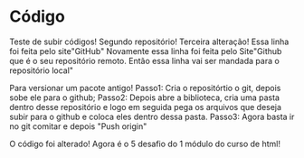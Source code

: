 # Código
 Teste de subir códigos!
 Segundo repositório!
 Terceira alteração!
 Essa linha foi feita pelo site"GitHub"
 Novamente essa linha foi feita pelo Site"Github que é o seu repositório remoto. Então essa linha vai ser mandada para o repositório local"

Para versionar um pacote antigo! Passo1: Cria o repositórtio o git, depois sobe ele para o github;
Passo2: Depois abre a biblioteca, cria uma pasta dentro desse repositório e logo em seguida pega os arquivos que deseja subir para o github e coloca eles dentro dessa pasta.
Passo3: Agora basta ir no git comitar e depois "Push origin"

O código foi alterado! Agora é o 5 desafio do 1 módulo do curso de html!


 
